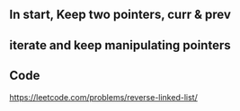 
## In start, Keep two pointers, curr & prev

## iterate and keep manipulating pointers

## Code

https://leetcode.com/problems/reverse-linked-list/

